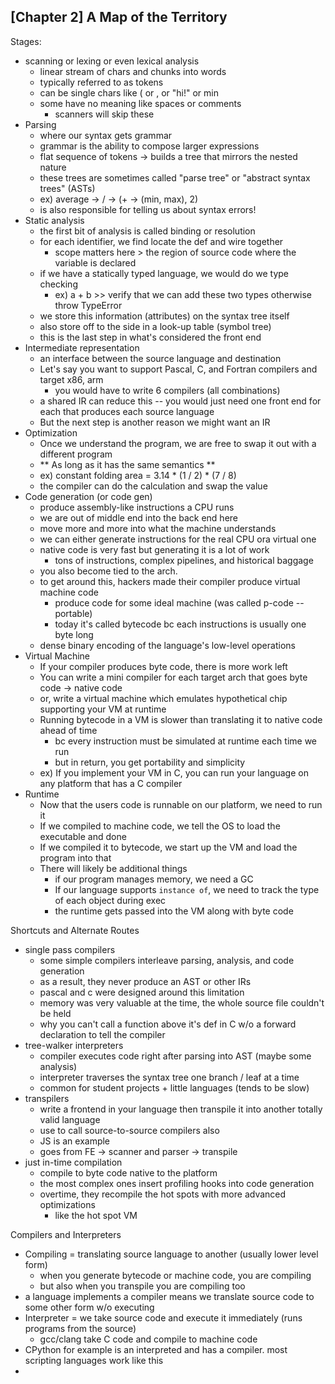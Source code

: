
##  [Chapter 2] A Map of the Territory

Stages:
  - scanning or lexing or even lexical analysis
    - linear stream of chars and chunks into words
    - typically referred to as tokens
    - can be single chars like ( or , or "hi!" or min
    - some have no meaning like spaces or comments
      - scanners will skip these
  - Parsing 
    - where our syntax gets grammar
    - grammar is the ability to compose larger expressions
    - flat sequence of tokens -> builds a tree that mirrors the nested nature
    - these trees are sometimes called "parse tree" or "abstract syntax trees" (ASTs)
    - ex) average -> / -> (+ -> (min, max), 2)
    - is also responsible for telling us about syntax errors!
  - Static analysis
    - the first bit of analysis is called binding or resolution
    - for each identifier, we find locate the def and wire together
      - scope matters here > the region of source code where the variable is declared
    - if we have a statically typed language, we would do we type checking
      - ex) a + b >> verify that we can add these two types otherwise throw TypeError
    - we store this information (attributes) on the syntax tree itself
    - also store off to the side in a look-up table (symbol tree)
    - this is the last step in what's considered the front end
  - Intermediate representation
    - an interface between the source language and destination
    - Let's say you want to support Pascal, C, and Fortran compilers and target x86, arm
      - you would have to write 6 compilers (all combinations)
    - a shared IR can reduce this -- you would just need one front end for each that produces each source language
    - But the next step is another reason we might want an IR
  - Optimization
    - Once we understand the program, we are free to swap it out with a different program
    - ** As long as it has the same semantics **
    - ex) constant folding area = 3.14 * (1 / 2) * (7 / 8)
    - the compiler can do the calculation and swap the value
  - Code generation (or code gen)
    - produce assembly-like instructions a CPU runs
    - we are out of middle end into the back end here
    - move more and more into what the machine understands
    - we can either generate instructions for the real CPU ora  virtual one
    - native code is very fast  but generating it is a lot of work
      - tons  of instructions, complex pipelines, and historical baggage
    - you also become tied to the arch.
    - to get around this, hackers made their compiler produce virtual machine code
      - produce code for some ideal machine (was called p-code -- portable)
      - today it's called bytecode bc each instructions is usually one byte long
    - dense binary encoding of the language's low-level operations
  - Virtual Machine
    - If your compiler produces byte code, there is more work left
    - You can write a mini compiler for each target arch that goes byte code -> native code
    - or, write a virtual machine which emulates hypothetical chip supporting your VM at runtime
    - Running bytecode in a VM is slower than translating it to native code ahead of time
      - bc every instruction must be simulated at runtime each time we run
      - but in return, you get portability and simplicity
    - ex) If you implement your VM in C, you can run your language on any platform that has a C compiler
  - Runtime
    - Now that the users code is runnable on our platform, we need to run it
    - If we compiled to machine code, we tell the OS to load the executable and done
    - If we compiled it to bytecode, we start up the VM and load the program into that
    - There will likely be additional things
      - if our program manages memory, we need a GC
      - If our language supports `instance of`, we need to track the type of each object during exec
      - the runtime gets passed into the VM along with byte code

Shortcuts and Alternate Routes
  - single pass compilers
    - some simple compilers interleave parsing, analysis, and code generation
    - as a result, they never produce an AST or other IRs
    - pascal and c were designed around this limitation
    - memory was very valuable at the time, the whole source file couldn't be held
    - why you can't call a function above it's def in C w/o a forward declaration to tell the compiler
  - tree-walker interpreters
    - compiler executes code right after parsing into AST (maybe some analysis)
    - interpreter traverses the syntax tree one branch / leaf at a time
    - common for student projects + little languages (tends to be slow)
  - transpilers
    - write a frontend in your language then transpile it into another totally valid language
    - use to call source-to-source compilers also
    - JS is an example
    - goes from FE -> scanner and parser -> transpile
  - just in-time compilation
    - compile to byte code native to the platform
    - the most complex ones insert profiling hooks into code generation
    - overtime, they recompile the hot spots with more advanced optimizations
      - like the hot spot VM

Compilers and Interpreters
  - Compiling = translating source language to another (usually lower level form)
    - when you generate bytecode or machine code, you are compiling
    - but also when you transpile you are compiling too
  -  a language implements a compiler means we translate source code to some other form w/o executing
  - Interpreter = we take source code and execute it immediately (runs programs from the source)
    - gcc/clang take C code and compile to machine code
  - CPython for example is an interpreted and has a compiler. most scripting languages work like this
  - 

